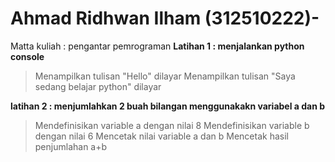 # Ahmad Ridhwan Ilham (312510222)-
Matta kuliah : pengantar pemrograman 
**Latihan 1 : menjalankan python console**

> Menampilkan tulisan "Hello" dilayar
> Menampilkan tulisan "Saya sedang belajar python" dilayar

**latihan 2 : menjumlahkan 2 buah bilangan menggunakakn variabel a dan b**

> Mendefinisikan variable a dengan nilai 8
> Mendefinisikan variable b dengan nilai 6
> Mencetak nilai variable a dan b
> Mencetak hasil penjumlahan a+b
